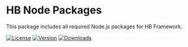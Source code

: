 # HB Node Packages

This package includes all required Node.js packages for HB Framework.

[![License](https://flat.badgen.net/github/license/hbstack/node-packages)](https://github.com/hbstack/node-packages/blob/main/LICENSE)
[![Version](https://flat.badgen.net/npm/v/@hbstack/node-packages)](https://www.npmjs.com/package/@hbstack/node-packages)
[![Downloads](https://flat.badgen.net/npm/dt/@hbstack/node-packages)](https://www.npmjs.com/package/@hbstack/node-packages)
